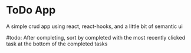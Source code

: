 # ToDo App

A simple crud app using react, react-hooks, and a little bit of semantic ui

#todo: 
After completing, sort by completed with the most recently clicked task at the bottom of the completed tasks

